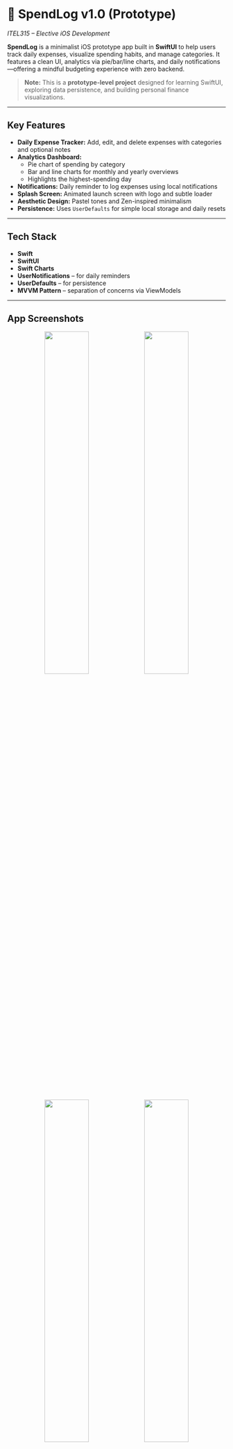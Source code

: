 # 💸 SpendLog v1.0 (Prototype)  
*ITEL315 – Elective iOS Development*

**SpendLog** is a minimalist iOS prototype app built in **SwiftUI** to help users track daily expenses, visualize spending habits, and manage categories. It features a clean UI, analytics via pie/bar/line charts, and daily notifications—offering a mindful budgeting experience with zero backend.

> **Note:** This is a **prototype-level project** designed for learning SwiftUI, exploring data persistence, and building personal finance visualizations.

---

## **Key Features**

- **Daily Expense Tracker:** Add, edit, and delete expenses with categories and optional notes  
- **Analytics Dashboard:**  
  - Pie chart of spending by category  
  - Bar and line charts for monthly and yearly overviews  
  - Highlights the highest-spending day  
- **Notifications:** Daily reminder to log expenses using local notifications  
- **Splash Screen:** Animated launch screen with logo and subtle loader  
- **Aesthetic Design:** Pastel tones and Zen-inspired minimalism  
- **Persistence:** Uses `UserDefaults` for simple local storage and daily resets

---

## **Tech Stack**

- **Swift**
- **SwiftUI**
- **Swift Charts**
- **UserNotifications** – for daily reminders  
- **UserDefaults** – for persistence  
- **MVVM Pattern** – separation of concerns via ViewModels

---

## **App Screenshots**

<div align="center">
  <img src="https://github.com/user-attachments/assets/4eba6e01-2a7f-493a-919b-1b384de68ee3" width="45%" />
  <img src="https://github.com/user-attachments/assets/ea13adb4-6b7a-4b00-ae42-e526322cbfb3" width="45%" />
</div>
<br/>
<div align="center">
  <img src="https://github.com/user-attachments/assets/8aefdc1a-13bf-4ad1-95f2-f748eb531277" width="45%" />
  <img src="https://github.com/user-attachments/assets/618686f6-0a3a-478b-a6a4-06a635e2c522" width="45%" />
</div>
<br/>
<div align="center">
  <img src="https://github.com/user-attachments/assets/4f3aee9a-df9d-46b6-be31-d572f8459369" width="45%" />
  <img src="https://github.com/user-attachments/assets/47ef8e40-87a3-4111-876c-fc53c422e9ff" width="45%" />
</div>
<br/>
<div align="center">
  <img src="https://github.com/user-attachments/assets/88185a88-07d1-4804-9644-ef72d8aae06c" width="45%" />
</div>

---

## **Project Objectives**

This prototype demonstrates:

- Clean, mobile-first expense tracking using SwiftUI  
- State persistence and daily resets using `UserDefaults`  
- Visual analytics through Swift Charts (pie, bar, line)  
- Splash screen animation with scaling effects  
- Local notification scheduling with `UNUserNotificationCenter`  
- Applying MVVM principles for better code organization

---

## **Installation Instructions**

1. Clone the repository:  
   ```bash
   git clone https://github.com/your-username/spendlog.git
   ```

2. Open `SpendLog.xcodeproj` in Xcode  
3. Run the app on a simulator or device (**iOS 16+ recommended**)

---

## Areas for Improvement (Toward Production Readiness)

### 1. File Organization
- ViewModels and folders are in place, but logic can be further modularized  
- Use a consistent folder structure: `Models/`, `ViewModels/`, `Resources/`  
- Consider centralizing colors, typography, and styles in `Theme.swift` or `Assets`

### 2. State Management
- Uses `@StateObject` and `UserDefaults` directly  
- For advanced scaling, explore `CoreData` or shared services with `ObservableObject`  
- Dependency injection would enhance testability and code reuse

### 3. Input Validation & Edge Cases
- Minimal validation currently  
- Add checks for negative/large values and handle malformed input  
- Unit tests for calculation logic and filters would increase reliability

### 4. Localization & Strings
- Most strings are hardcoded  
- Use a `Constants.swift` or `Localizable.strings` to support localization and reduce duplication

---

## Daily Reminder Setup

- The app sends one local notification per day to remind users to log expenses  
- Notifications must be allowed on first launch  
- All logic is local — no server or cloud integration

---

## Documentation

- **UI Flow Diagram** *(Note: Created with Eraser AI; not fully accurate)*  
- **Architecture Overview**  
- **Developer Setup Guide**

---

## Author

Developed by **Eissxs**  
*“When I wrote this code, only God and I understood what I did. Welp, now only God knows.”*
